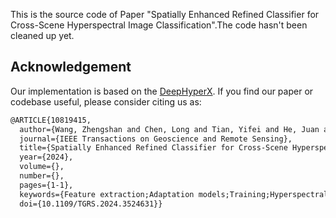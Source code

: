 This is the source code of Paper "Spatially Enhanced Refined Classifier for Cross-Scene Hyperspectral Image Classification".The code hasn't been cleaned up yet.

## Acknowledgement
Our implementation is based on the [DeepHyperX](https://github.com/nshaud/DeepHyperX.git).
If you find our paper or codebase useful, please consider citing us as:
```latex
@ARTICLE{10819415,
  author={Wang, Zhengshan and Chen, Long and Tian, Yifei and He, Juan and Philip Chen, C. L.},
  journal={IEEE Transactions on Geoscience and Remote Sensing}, 
  title={Spatially Enhanced Refined Classifier for Cross-Scene Hyperspectral Image Classification}, 
  year={2024},
  volume={},
  number={},
  pages={1-1},
  keywords={Feature extraction;Adaptation models;Training;Hyperspectral imaging;Data models;Atmospheric modeling;Prototypes;Image classification;Geoscience and remote sensing;Telecommunications;Domain adaptation (DA);hyperspectral image (HSI) classification;class distribution shift;pseudo-labels},
  doi={10.1109/TGRS.2024.3524631}}

```